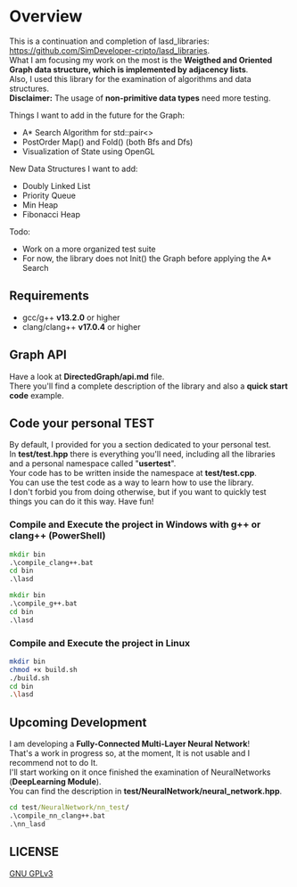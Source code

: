 # Overview

This is a continuation and completion of lasd_libraries: <https://github.com/SimDeveloper-cripto/lasd_libraries>. <br />
What I am focusing my work on the most is the __Weigthed and Oriented Graph data structure, which is implemented by adjacency lists__. <br />
Also, I used this library for the examination of algorithms and data structures. <br />
__Disclaimer:__ The usage of __non-primitive data types__ need more testing.

Things I want to add in the future for the Graph:

- A* Search Algorithm for std::pair<>
- PostOrder Map() and Fold() (both Bfs and Dfs)
- Visualization of State using OpenGL

New Data Structures I want to add:

- Doubly Linked List
- Priority Queue
- Min Heap
- Fibonacci Heap

Todo:

- Work on a more organized test suite
- For now, the library does not Init() the Graph before applying the A* Search

## Requirements

- gcc/g++ __v13.2.0__ or higher
- clang/clang++ __v17.0.4__ or higher

## Graph API

Have a look at __DirectedGraph/api.md__ file. <br />
There you'll find a complete description of the library and also a __quick start code__ example.

## Code your personal TEST

By default, I provided for you a section dedicated to your personal test. <br />
In __test/test.hpp__ there is everything you'll need, including all the libraries and a personal namespace called "__usertest__". <br />
Your code has to be written inside the namespace at __test/test.cpp__. <br />
You can use the test code as a way to learn how to use the library. <br />
I don't forbid you from doing otherwise, but if you want to quickly test things you can do it this way. Have fun! <br />

### Compile and Execute the project in Windows with g++ or clang++ (PowerShell)

```bat
mkdir bin
.\compile_clang++.bat
cd bin
.\lasd
```

```bat
mkdir bin
.\compile_g++.bat
cd bin
.\lasd
```

### Compile and Execute the project in Linux

```bash
mkdir bin
chmod +x build.sh
./build.sh
cd bin
.\lasd
```

## Upcoming Development

I am developing a __Fully-Connected Multi-Layer Neural Network__! <br />
That's a work in progress so, at the moment, It is not usable and I recommend not to do It. <br />
I'll start working on it once finished the examination of NeuralNetworks (__DeepLearning Module__).  <br />
You can find the description in __test/NeuralNetwork/neural_network.hpp__. <br />

```bat
cd test/NeuralNetwork/nn_test/
.\compile_nn_clang++.bat
.\nn_lasd
```

## LICENSE

[GNU GPLv3](https://choosealicense.com/licenses/gpl-3.0/)

